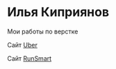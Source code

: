 # Илья Киприянов
Мои работы по верстке

Сайт [Uber](https://ilyafenix.github.io/Uber/)

Сайт [RunSmart](https://ilyafenix.github.io/runsmart/dist/)
